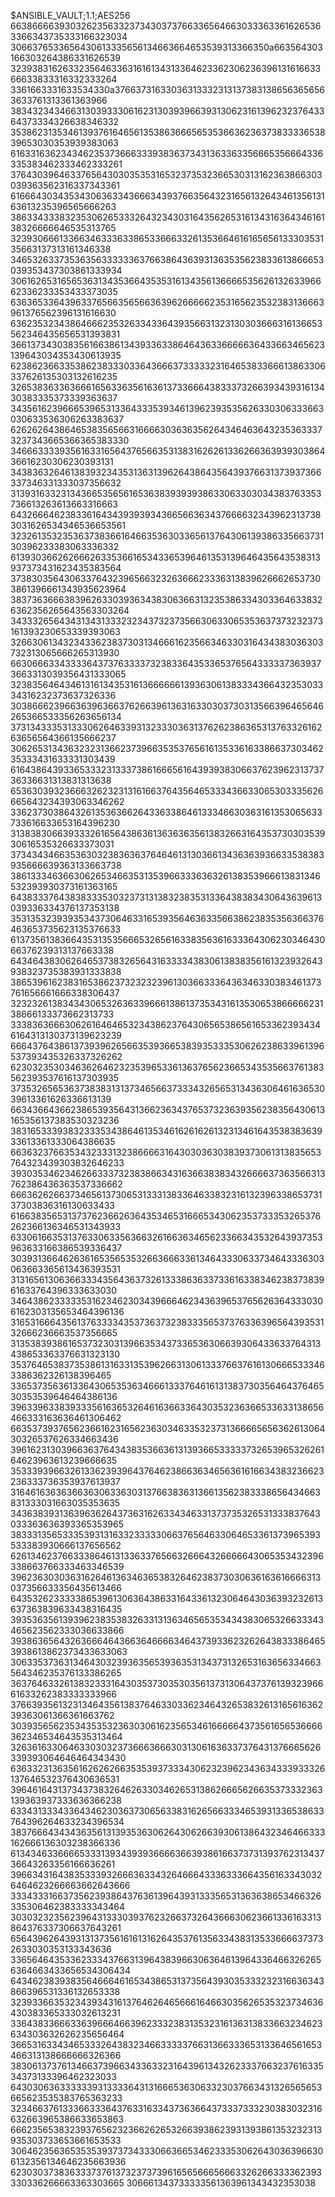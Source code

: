$ANSIBLE_VAULT;1.1;AES256
66386666393032623563323734303737663365646630333633616265363366343735333166323034
3066376533656430613335656134663664653539313366350a663564303166303264386331626539
32393831626332356463363161613431336462336230623639613161663366633833316332333264
3361663331633534330a376637316330363133323131373831386563656563633761313361363966
38343234346631303933306162313039396639313062316139623237643364373334326638346332
35386231353461393761646561353863666565353663623637383333653839653030353939383063
61633163623434623537366633393836373431363363356665356664336335383462333462333261
37643039646337656430303535316532373532366530313162363866303039363562316337343361
61666430343534306363343666343937663564323165613264346135613163613235396565666263
38633433383235306265333264323430316435626531613431636434616138326666646535313765
32393066613366346333633865336663326135366461616565613330353135663137313161346338
34653263373536356333333637663864363931363535623833613866653039353437303861333934
30616265316565363134353664353531613435613666653562613263396662336233353433373035
63636533643963376566356566363962666662353165623532383136663961376562396131616630
63623532343864666235326334336439356631323130303666316136653562346435656531393831
36613734303835616638613439336338646436336666636433663465623139643034353430613935
62386236633538623833303364366637333332316465383366613863306337626135303132616235
32653836336366616563363561636137336664383337326639343931613430383335373339363637
34356162396665396531336433353934613962393535626330306333663030633536306263383637
62626264386465383565663166663036363562643464636432353633373237343665366365383330
34666333393561633165643765663531383162626133626636393930386436616230306230393131
34383632646138393234353136313962643864356439376631373937366337346331333037356632
31393163323134366535656165363839393938633063303034383763353736613263613663316663
64326664623833616434393939343665663634376666323439623137383031626534346536653561
32326135323536373836616466353630336561376430613938633566373130396233383063336332
61393036626266626335366165343365396461353139646435643538313937373431623435383564
37383035643063376432396566323263666233363138396266626537303861396661343935623964
38373636663839626330393634383063663132353863343033646338326362356265643563303264
34333265643431343133323234373237356630633065353637373232373161393230653339393063
32663061343234336238373031346661623566346330316434383036303732313065666265313930
66306663343333643737633337323833643533653765643333373639373663313039356431333065
32383564643461316134353161366666613936306138333436643235303334316232373637326336
30386662396636396366376266396136316330303730313566396465646265366533356263656134
37313433353133306264633931323330363137626238636531376332616263656564366135666237
30626531343632323136623739663535376561613533616338663730346235333431633331303439
61643864393365333231333738616665616439393830663762396231373736336631313831313638
65363039323666326232313161663764356465333436633065303335626665643234393063346262
33623730386432613536366264336338646133346630363161353065633733616633653164396230
31383830663933326165643863613636363561383266316435373030353930616535326633373031
37343434663536303238363637646461313036613436363936633538383935666639363133663738
38613334636630626534663531353966333636326138353966613831346532393930373161363165
64383337643838333530323731313832383531336438383430643639613039336334376137353138
35313532393935343730646331653935646363356638623835356366376463653735623135376633
61373561383664353135356665326561633835636163336430623034643066376239313137663338
64346438306264653738326564316333343830613838356161323932643938323735383931333838
38653961623831653862373232323961303663336436346330383461373761656661666338306437
32323261383434306532636339666138613735343161353065386666623138666133373662313733
33383636663062616464653234386237643065653865616533623934346164313130373139623239
66643764386137393962656635393665383935333530626238633961396537393435326337326262
62303235303463626462323539653361363765623665343535663761383562393537616137303935
37353265653637383831313734656637333432656531343630646163653039613361626336613139
66343664366238653935643136623634376537323639356238356430613165356137383530323236
38316533393832333534386461353461626162613231346164353838363933613361333064386635
66363237663534323331323866663164303036303839373061313835653764323439303832646233
39303534623462663337323838663431636638383432666637363566313762386436363537336662
66636262663734656137306531333138336463383231613239633865373137303836316130633433
61663835653137376236626364353465316665343062353733353265376262366136346531343933
63306166353137633063356366326166363465623366343532643937353963633166386539336437
30393136646263616535653532663666336134643330633734643336303063663365613436393531
31316561306366333435643637326133386363373361633834623837383961633764396333633030
34643862333335316234623034396664623436396537656263643330306162303135653464396136
31653166643561376333343537363732383335653737633639656439353132666236663537356665
31353839386165373230313966353437336536306639306433633764313438653363376631323130
35376465383735386131633135396266313061333766376161306665333463386362326138396465
33653735636133643065353634666133376461613138373035646437646530353539646464386136
39633963383933356163653264616366336430353236366533633138656466333163636461306462
66353739376562366162316562363034633532373136666565636261306430326537626334663436
39616231303966363764343835366361313936653333373265396532626164623963613239666635
35333939663261336239396437646238663634656361616634383236623236333736353937613937
31646163636366363063363031376638363136613562383338656434663831333031663035353635
34363839313639636264373631626334346331373735326531333837643033363636393365353965
38333135653335393131633233333066376564633064653361373965393533383930666137656562
62613462376633386461313363376566326664326666643065353432396338663766333463346539
39623630303631626461363463653832646238373030636163616666313037356633356435613466
64353262333338653961306364386331643361323064643036393232613637363839633438316435
39353635613939623835383263313136346565353434383065326633343465623562333036633866
39386365643263666464366364666634643739336232626438333864653938613862373433633063
30633537363134643032393635653936353134373132653163656334663564346235376133386265
36376463326138323331643035373035303561373130643737613932396661633262383333333966
37663935613231346435613837646330336234643265383261316561636239363061366361663762
30393565623534353532363030616235653461666664373561656536666362346534643535313464
32636163306463303032373666366630313061636337376431376665626339393064646464343430
63633231363561626262663535393733343062323962343634333933326137646532376430636531
39646164313734373832646263303462653138626665626635373332363139363937333636366238
63343133343364346230363730656338316265663334653931336538633764396264633234396534
38376664343436356131393536306264306266393061386432346466333162666136303238366336
61343463366665333139343939366663663938616637373139376231343736643263356166636261
39663431643835333932666363343264666433363336643561633430326464623266663662643666
33343331663735623938643763613964393133356531363638653466326335306462383333343464
30303232356239643133303937623266373264366630623661336163313864376337306637643261
65643962643931313735616161316264353761356334383135336666373732633030353133343636
33656464353362333437663139643839663063646139643364663262656364663433656534306434
64346238393835646664616534386531373564393035333232316636343866396531336132653338
32393366353234393431613764626465666164663035626535323734636430383365333032613231
33643833666336396664663962333238313532316136313833663234623634303632626235656464
36653163343465333264383234663333376631366333653133646561653466313138666666326366
38306137376134663739663433633231643961343262333766323761633534373133396462323033
64303063633333393133336431316665363063323037663431326565653665623535383765363233
32346637613336633364376331633437363664373337333230383032316632663965386633653863
66623565383239376562323662626532663938623931393861353232313935303733653661653533
30646235636535353937373433306636653462333530626430363966306132356134646235663936
62303037383633373761373237373961656566656663326266333362393330336266663363303665
306661343733333561363961343432353038
